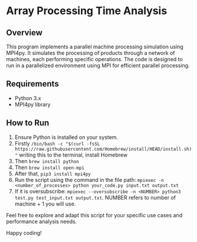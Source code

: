 # Array Processing Time Analysis

## Overview

This program implements a parallel machine processing simulation using MPI4py. It simulates the processing of products through a network of machines, each performing specific operations. The code is designed to run in a parallelized environment using MPI for efficient parallel processing.

## Requirements
- Python 3.x
- MPI4py library


## How to Run

1. Ensure Python is installed on your system.
2. Firstly `/bin/bash -c "$(curl -fsSL https://raw.githubusercontent.com/Homebrew/install/HEAD/install.sh)"` writing this to the terminal, install Homebrew
3. Then `brew install python`
4. Then `brew install open-mpi`
5. After that, `pip3 install mpi4py`
6. Run the script using the command in the file path: `mpiexec -n <number_of_processes> python your_code.py input.txt output.txt`
7. If it is oversubscribe: `mpiexec --oversubscribe -n <NUMBER> python3 test.py test_input.txt output.txt`. NUMBER refers to number of machine + 1 you will use.



Feel free to explore and adapt this script for your specific use cases and performance analysis needs.

Happy coding!



